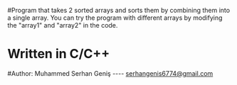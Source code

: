 #Program that takes 2 sorted arrays and sorts them by combining them into a single array. You can try the program with different arrays by modifying the "array1" and "array2" in the code.
# Written in C/C++

#Author: Muhammed Serhan Geniş ----  serhangenis6774@gmail.com
